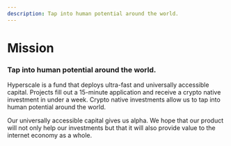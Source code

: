 ```yaml
---
description: Tap into human potential around the world.
---
```


# Mission

### **Tap into human potential around the world.**

Hyperscale is a fund that deploys ultra-fast and universally accessible capital. Projects fill out a 15-minute application and receive a crypto native investment in under a week. Crypto native investments allow us to tap into human potential around the world.

Our universally accessible capital gives us alpha. We hope that our product will not only help our investments but that it will also provide value to the internet economy as a whole.
